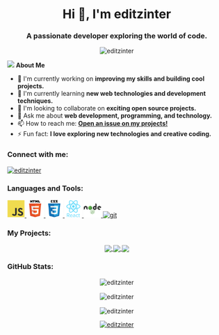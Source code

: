 <h1 align="center">Hi 👋, I'm editzinter</h1>
<h3 align="center">A passionate developer exploring the world of code.</h3>
<p align="center">
  <img src="https://komarev.com/ghpvc/?username=editzinter&label=Profile%20views&color=0e75b6&style=flat" alt="editzinter" />
</p>

<p align="left"> <img src="https://raw.githubusercontent.com/MartinHeinz/MartinHeinz/master/wave.gif" width="30px"> <b>About Me</b></p>

- 🔭 I'm currently working on **improving my skills and building cool projects.**
- 🌱 I'm currently learning **new web technologies and development techniques.**
- 👯 I'm looking to collaborate on **exciting open source projects.**
- 💬 Ask me about **web development, programming, and technology.**
- 📫 How to reach me: **[Open an issue on my projects!](https://github.com/editzinter)**
- ⚡ Fun fact: **I love exploring new technologies and creative coding.**

<h3 align="left">Connect with me:</h3>
<p align="left">
<a href="https://github.com/editzinter" target="blank"><img align="center" src="https://raw.githubusercontent.com/rahuldkjain/github-profile-readme-generator/main/src/images/icons/Social/github.svg" alt="editzinter" height="30" width="40" /></a>
</p>

<h3 align="left">Languages and Tools:</h3>
<p align="left">
  <a href="https://developer.mozilla.org/en-US/docs/Web/JavaScript" target="_blank" rel="noreferrer"> <img src="https://raw.githubusercontent.com/devicons/devicon/master/icons/javascript/javascript-original.svg" alt="javascript" width="40" height="40"/> </a>
  <a href="https://www.w3.org/html/" target="_blank" rel="noreferrer"> <img src="https://raw.githubusercontent.com/devicons/devicon/master/icons/html5/html5-original-wordmark.svg" alt="html5" width="40" height="40"/> </a>
  <a href="https://www.w3schools.com/css/" target="_blank" rel="noreferrer"> <img src="https://raw.githubusercontent.com/devicons/devicon/master/icons/css3/css3-original-wordmark.svg" alt="css3" width="40" height="40"/> </a>
  <a href="https://reactjs.org/" target="_blank" rel="noreferrer"> <img src="https://raw.githubusercontent.com/devicons/devicon/master/icons/react/react-original-wordmark.svg" alt="react" width="40" height="40"/> </a>
  <a href="https://nodejs.org" target="_blank" rel="noreferrer"> <img src="https://raw.githubusercontent.com/devicons/devicon/master/icons/nodejs/nodejs-original-wordmark.svg" alt="nodejs" width="40" height="40"/> </a>
  <a href="https://git-scm.com/" target="_blank" rel="noreferrer"> <img src="https://www.vectorlogo.zone/logos/git-scm/git-scm-icon.svg" alt="git" width="40" height="40"/> </a>
</p>

<h3 align="left">My Projects:</h3>
<p align="center">
  <a href="https://github.com/editzinter/menu">
    <img align="center" src="https://github-readme-stats.vercel.app/api/pin/?username=editzinter&repo=menu&theme=radical" />
  </a>
  <a href="https://github.com/editzinter/THE-AI">
    <img align="center" src="https://github-readme-stats.vercel.app/api/pin/?username=editzinter&repo=THE-AI&theme=radical" />
  </a>
  <a href="https://github.com/editzinter/canva_maxing">
    <img align="center" src="https://github-readme-stats.vercel.app/api/pin/?username=editzinter&repo=canva_maxing&theme=radical" />
  </a>
</p>

<h3 align="left">GitHub Stats:</h3>
<p align="center">
  <img align="center" src="https://github-readme-stats.vercel.app/api?username=editzinter&show_icons=true&locale=en&theme=radical" alt="editzinter" />
</p>
<p align="center">
  <img align="center" src="https://github-readme-stats.vercel.app/api/top-langs?username=editzinter&layout=compact&locale=en&theme=radical" alt="editzinter" />
</p>
<p align="center">
  <img align="center" src="https://github-readme-streak-stats.herokuapp.com/?user=editzinter&theme=radical" alt="editzinter" />
</p>
<p align="center">
  <a href="https://github.com/ryo-ma/github-profile-trophy">
    <img src="https://github-profile-trophy.vercel.app/?username=editzinter&theme=radical&column=7" alt="editzinter" />
  </a>
</p> 

